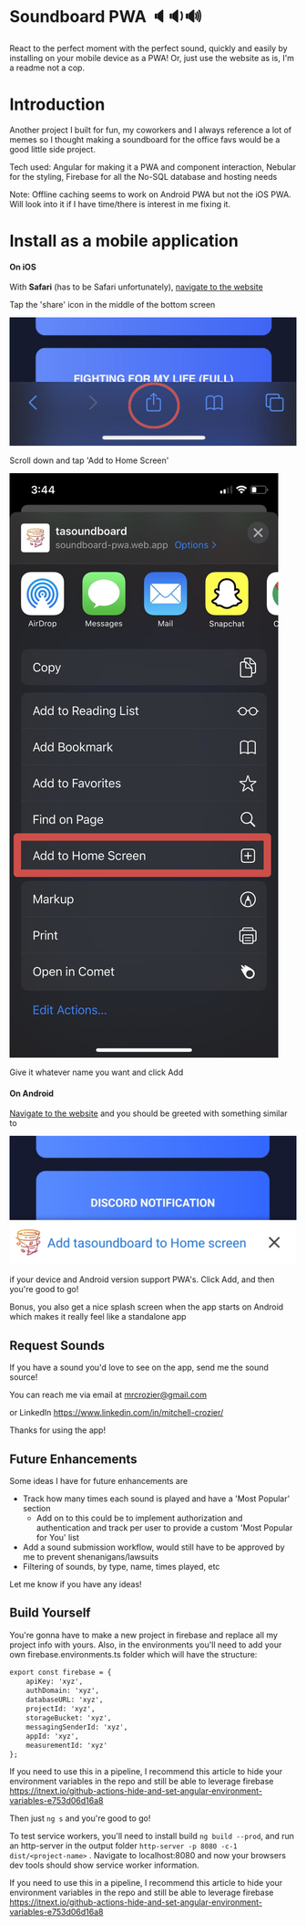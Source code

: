 
# Soundboard PWA 🔈🔉🔊

React to the perfect moment with the perfect sound, quickly and easily by installing on your mobile device as a PWA! Or, just use the website as is, I'm a readme not a cop.  

# Introduction
Another project I built for fun, my coworkers and I always reference a lot of memes so I thought making a soundboard for the office favs would be a good little side project.

Tech used: Angular for making it a PWA and component interaction, Nebular for the styling, Firebase for all the No-SQL database and hosting needs

Note: Offline caching seems to work on Android PWA but not the iOS PWA. Will look into it if I have time/there is interest in me fixing it.  

# Install as a mobile application  

#### On iOS

With **Safari** (has to be Safari unfortunately), [navigate to the website](https://soundboard-pwa.firebaseapp.com/)

Tap the 'share' icon in the middle of the bottom screen

![Alt Text](/images/clickShare.jpg)

Scroll down and tap 'Add to Home Screen'

![Alt Text](/images/addToHome.jpg)

Give it whatever name you want and click Add

#### On Android

[Navigate to the website](https://soundboard-pwa.firebaseapp.com/) and you should be greeted with something similar to 

![Alt Text](/images/androidAddToHome.jpg)

if your device and Android version support PWA's. Click Add, and then you're good to go!

Bonus, you also get a nice splash screen when the app starts on Android which makes it really feel like a standalone app

## Request Sounds

If you have a sound you'd love to see on the app, send me the sound source! 

You can reach me via email at
mrcrozier@gmail.com

or LinkedIn
https://www.linkedin.com/in/mitchell-crozier/

Thanks for using the app!

## Future Enhancements
Some ideas I have for future enhancements are

 - Track how many times each sound is played and have a 'Most Popular' section
	 - Add on to this could be to implement authorization and authentication and track per user to provide a custom 'Most Popular for You' list
 - Add a sound submission workflow, would still have to be approved by me to prevent shenanigans/lawsuits
 - Filtering of sounds, by type, name, times played, etc


Let me know if you have any ideas!
## Build Yourself

You're gonna have to make a new project in firebase and replace all my project info with yours. Also, in the environments you'll need to add your own firebase.environments.ts folder which will have the structure:

    export const firebase = {
	    apiKey: 'xyz',
	    authDomain: 'xyz',
	    databaseURL: 'xyz',
	    projectId: 'xyz',
	    storageBucket: 'xyz',
	    messagingSenderId: 'xyz',
	    appId: 'xyz',
	    measurementId: 'xyz'		
	};
If you need to use this in a pipeline, I recommend this article to hide your environment variables in the repo and still be able to leverage firebase https://itnext.io/github-actions-hide-and-set-angular-environment-variables-e753d06d16a8

Then just `ng s` and you're good to go! 

To test service workers, you'll need to install build `ng build --prod`,  and run an http-server in the output folder `http-server -p 8080 -c-1 dist/<project-name>` . Navigate to localhost:8080 and now your browsers dev tools should show service worker information.

If you need to use this in a pipeline, I recommend this article to hide your environment variables in the repo and still be able to leverage firebase https://itnext.io/github-actions-hide-and-set-angular-environment-variables-e753d06d16a8


